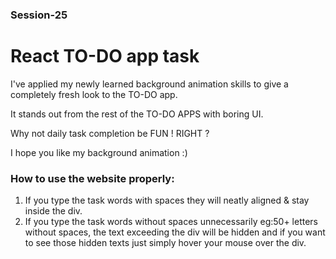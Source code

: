 ### Session-25

# React TO-DO app task

I've applied my newly learned background animation skills to give a completely fresh look to the TO-DO app.

It stands out from the rest of the TO-DO APPS with boring UI.

Why not daily task completion be FUN ! RIGHT ?

I hope you like my background animation :)


### How to use the website properly:

1. If you type the task words with spaces they will neatly aligned & stay inside the div.
2. If you type the task words without spaces unnecessarily eg:50+ letters without spaces, the text exceeding
   the div will be hidden and if you want to see those hidden texts just simply
   hover your mouse over the div.
